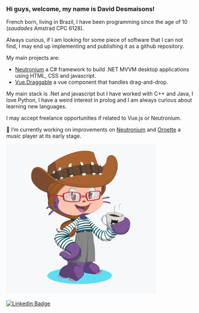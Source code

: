 
### Hi guys, welcome, my name is David Desmaisons!

French born, living in Brazil, I have been programming since the age of 10 (*saudades*  Amstrad CPC 6128).

Always curious, if I am looking for some piece of software that I can not find, I may end up implementing and publishing it as a github repository.

My main projects are:
* [Neutronium](https://github.com/NeutroniumCore/Neutronium) a C# framework to build .NET MVVM desktop applications using HTML, CSS and javascript.
* [Vue.Draggable](https://github.com/SortableJS/Vue.Draggable) a vue component that handles drag-and-drop.

My main stack is .Net and javascript but I have worked with C++ and Java, I love Python, I have a weird interest in prolog and I am always curious about learning new languages.

I may accept freelance opportunities if related to Vue.js or Neutronium.


🔭 I’m currently working on improvements on [Neutronium](https://github.com/NeutroniumCore/Neutronium) and [Ornette](https://github.com/David-Desmaisons/Ornette) a music player at its early stage.

<img src="https://raw.githubusercontent.com/David-Desmaisons/David-Desmaisons/master/octocat.png" alt="my octocat" width="400"/>

[![Linkedin Badge](https://img.shields.io/badge/-LinkedIn-blue?style=flat-square&logo=Linkedin&logoColor=white&link=https://www.linkedin.com/in/leticia-lima-cavalcanti/)](https://www.linkedin.com/in/david-desmaisons-phd-mcp-csm-2b9bb028/)


